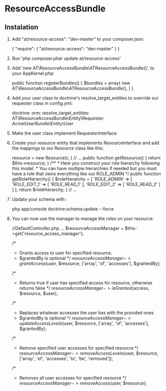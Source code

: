 # ResourceAccessBundle

## Instalation

1. Add "at/resource-access": "dev-master" to your composer.json:

    {
        "require": {
            "at/resource-access": "dev-master"
        }
    }

2. Run 'php composer.phar update at/resource-access'

3. Add 'new AT\ResourceAccessBundle\ATResourceAccessBundle()', to your AppKernel.php:

    public function registerBundles()
    {
        $bundles = array(
            new AT\ResourceAccessBundle\ATResourceAccessBundle(),
        )
    }

4. Add your user class to doctrine's resolve_target_entities to override our requester class in config.yml:

    doctrine:
        orm:
            resolve_target_entities:
                AT\ResourceAccessBundle\Entity\Requester: Acme\UserBundle\Entity\User

5. Make the user class implement RequesterInterface:

    <?php

        namespace Acme/UserBundle/Entity/User

        use AT\ResourceAccessBundle\Model\RequesterInterface;

        class User implements RequesterInterface
        {
            // your content here
        }

5. Create your resource entity that implements ResourceInterface and add the mappings to our Resource class like this:

    <?php

        namespace Acme\YourBundle\Entity\MyResource

        use AT\ResourceAccessBundle\Entity\Resource;
        use AT\ResourceAccessBundle\Model\ResourceInterface;

        class MyResource implements ResourceInterface
        {
            // ...

            /**
             * @ORM\OneToOne(targetEntity="AT\ResourceAccessBundle\Entity\Resource")
             */
            protected $resource;

            // ...

            public function __construct()
            {
                $this->resource  = new Resource();
            }

            // ...

            public function getResource()
            {
                return $this->resource;
            }

            /**
             * Here you construct your role hierarchy following this model.
             * You can have multiple hierarchies if needed but you must have a role that owns everything like our ROLE_ADMIN
             */
            public function getRoleHierarchy()
            {
                $roleHierarchy = [
                    'ROLE_ADMIN' => [
                        'ROLE_EDIT_1' => [
                            'ROLE_READ_1'
                        ],
                        'ROLE_EDIT_2' => [
                            'ROLE_READ_2'
                        ]
                    ]
                ];

                return $roleHierarchy;
            }

            // ...

6. Update your schema with :

    php app/console doctrine:schema:update --force

7. You can now use the manager to manage the roles on your resource:

    //DefaultController.php
    ...
    $resourceAccessManager = $this->get('resource_access_manager');

    /*
     * Grants access to user for specified resource.
     * $grantedBy is optional
     */
    $resourceAccessManager->grantAccess($user, $resource, ['array', 'of', 'accesses'], $grantedBy);

    /*
     * Returns true if user has specified access for resource, otherwise returns false
     */
    $resourceAccessManager->isGranted($access, $resource, $user);

    /*
     * Replaces whatever accesses the user has with the provided ones
     * $grantedBy is optional
     */
    $resourceAccessManager->updateAccessLevels($user, $resource, ['array', 'of', 'accesses'], $grantedBy);

    /*
     * Remove specified user accesses for specified resource
     */
    $resourceAccessManager->removeAccessLevels($user, $resource, ['array', 'of', 'accesses', 'to', 'be', 'removed']);

    /*
     * Removes all user accesses for specified resource
     */
    $resourceAccessManager->removeAccess($user, $resource);